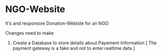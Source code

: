 # NGO-Website

It's and responsive Donation-Webiste for an NGO 

Changes need to make 

1. Create a Database to store details about Payement Information [ The payment gateway is a fake and not to enter realtime data ] 

